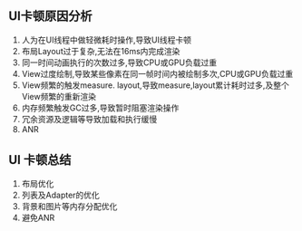 ## UI卡顿原因分析
1. 人为在UI线程中做轻微耗时操作,导致UI线程卡顿
2. 布局Layout过于复杂,无法在16ms内完成渲染
3. 同一时间动画执行的次数过多,导致CPU或GPU负载过重
4. View过度绘制,导致某些像素在同一帧时间内被绘制多次,CPU或GPU负载过重
5. View频繁的触发measure. layout,导致measure,layout累计耗时过多,及整个View频繁的重新渲染
6. 内存频繁触发GC过多,导致暂时阻塞渲染操作
7. 冗余资源及逻辑等导致加载和执行缓慢
8. ANR

## UI 卡顿总结
1. 布局优化
2. 列表及Adapter的优化
3. 背景和图片等内存分配优化
4. 避免ANR